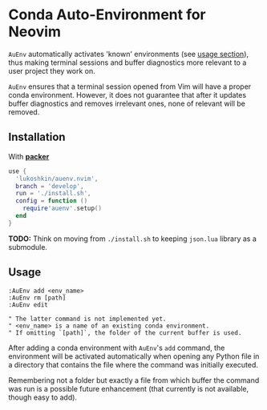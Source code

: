# Conda Auto-Environment for Neovim

`AuEnv` automatically activates 'known' environments (see [usage
section](#usage)), thus making terminal sessions and buffer diagnostics more
relevant to a user project they work on.

`AuEnv` ensures that a terminal session opened from Vim will have a proper
conda environment. However, it does not guarantee that after it updates buffer
diagnostics and removes irrelevant ones, none of relevant will be removed.


## Installation

With [**packer**](https://github.com/wbthomason/packer.nvim)

```lua
use {
  'lukoshkin/auenv.nvim',
  branch = 'develop',
  run = './install.sh',
  config = function ()
    require'auenv'.setup()
  end
}
```

**TODO:** Think on moving from `./install.sh` to keeping `json.lua` library as
a submodule.


## Usage

```vim
:AuEnv add <env_name>
:AuEnv rm [path]
:AuEnv edit

" The latter command is not implemented yet.
" <env_name> is a name of an existing conda environment.
" If omitting `[path]`, the folder of the current buffer is used.
```

After adding a conda environment with `AuEnv`'s `add` command, the environment
will be activated automatically when opening any Python file in a directory
that contains the file where the command was initially executed.

Remembering not a folder but exactly a file from which buffer the command was
run is a possible future enhancement (that currently is not available, though
easy to add).
